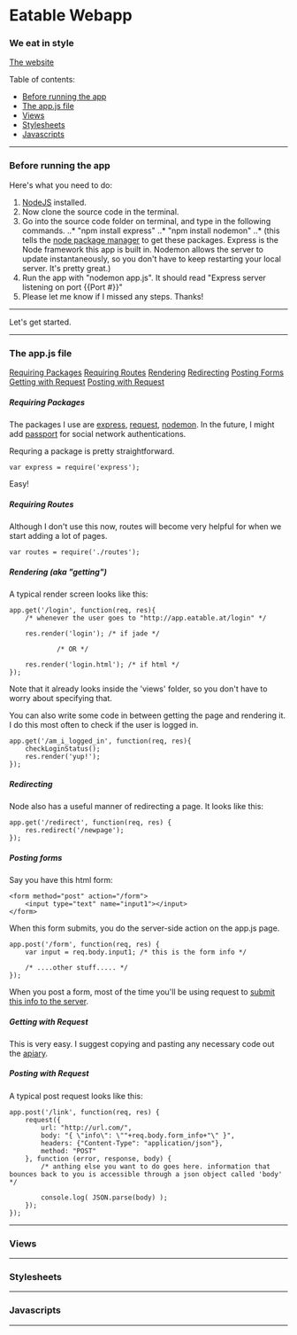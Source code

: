# **Eatable Webapp**

### We eat in style

[The website](http://app.eatable.at)

Table of contents:

* [Before running the app](#before-running-the-app)
* [The app.js file](#the-appjs-file)
* [Views](#views)
* [Stylesheets](#stylesheets)
* [Javascripts](#javascripts)

---

### Before running the app

Here's what you need to do:

1. [NodeJS](http://nodejs.org/download/) installed. 
2. Now clone the source code in the terminal.
3. Go into the source code folder on terminal, and type in the following commands.
..* "npm install express"
..* "npm install nodemon"
..* (this tells the [node package manager](https://npmjs.org/) to get these packages. Express is the Node framework this app is built in. Nodemon allows the server to update instantaneously, so you don't have to keep restarting your local server. It's pretty great.)
4. Run the app with "nodemon app.js". It should read "Express server listening on port {{Port #}}"
5. Please let me know if I missed any steps. Thanks!

---

Let's get started.

---

### The app.js file

[Requiring Packages](#requiring-packages)
[Requiring Routes](#requiring-routes)
[Rendering](#rendering)
[Redirecting](#redirecting)
[Posting Forms](#posting-forms)
[Getting with Request](#getting-with-request)
[Posting with Request](#posting-with-request)

##### Requiring Packages

The packages I use are [express](http://expressjs.com/), [request](https://github.com/mikeal/request), [nodemon](https://github.com/remy/nodemon). In the future, I might add [passport](http://passportjs.org/) for social network authentications.

Requring a package is pretty straightforward.

```var express = require('express');```

Easy!

##### Requiring Routes

Although I don't use this now, routes will become very helpful for when we start adding a lot of pages.

```var routes = require('./routes');```

##### Rendering (aka "getting")

A typical render screen looks like this:

```
app.get('/login', function(req, res){
  	/* whenever the user goes to "http://app.eatable.at/login" */

	res.render('login'); /* if jade */

  			/* OR */
	
	res.render('login.html'); /* if html */
});
```

Note that it already looks inside the 'views' folder, so you don't have to worry about specifying that.

You can also write some code in between getting the page and rendering it. I do this most often to check if the user is logged in.

```
app.get('/am_i_logged_in', function(req, res){
	checkLoginStatus();
	res.render('yup!');
});
```


##### Redirecting

Node also has a useful manner of redirecting a page. It looks like this:

```
app.get('/redirect', function(req, res) {
	res.redirect('/newpage');
});
```

##### Posting forms

Say you have this html form:

```
<form method="post" action="/form">
	<input type="text" name="input1"></input>
</form>
```

When this form submits, you do the server-side action on the app.js page.

```
app.post('/form', function(req, res) {
	var input = req.body.input1; /* this is the form info */

	/* ....other stuff..... */
});
```

When you post a form, most of the time you'll be using request to [submit this info to the server](#posting-with-request).

##### Getting with Request

This is very easy. I suggest copying and pasting any necessary code out the [apiary](http://apiary.io/).

##### Posting with Request

A typical post request looks like this:

```
app.post('/link', function(req, res) {
	request({
		url: "http://url.com/",
		body: "{ \"info\": \""+req.body.form_info+"\" }",
		headers: {"Content-Type": "application/json"},
		method: "POST"
	}, function (error, response, body) {
		/* anthing else you want to do goes here. information that bounces back to you is accessible through a json object called 'body' */

		console.log( JSON.parse(body) );
	});
});

```

---

### Views

---

### Stylesheets

---

### Javascripts

---